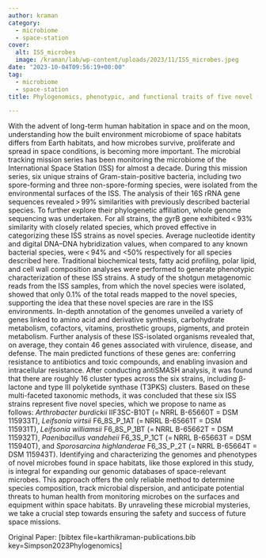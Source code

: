 ```yaml
---
author: kraman
category:
  - microbiome
  - space-station
cover:
  alt: ISS_microbes
  image: /kraman/lab/wp-content/uploads/2023/11/ISS_microbes.jpeg
date: "2023-10-04T09:56:19+00:00"
tag:
  - microbiome
  - space-station
title: Phylogenomics, phenotypic, and functional traits of five novel (Earth-derived) bacterial species isolated from the International Space Station and their prevalence in metagenomes

---
```

With the advent of long-term human habitation in space and on the moon, understanding how the built environment microbiome of space habitats differs from Earth habitats, and how microbes survive, proliferate and spread in space conditions, is becoming more important. The microbial tracking mission series has been monitoring the microbiome of the International Space Station (ISS) for almost a decade. During this mission series, six unique strains of Gram-stain-positive bacteria, including two spore-forming and three non-spore-forming species, were isolated from the environmental surfaces of the ISS. The analysis of their 16S rRNA gene sequences revealed > 99% similarities with previously described bacterial species. To further explore their phylogenetic affiliation, whole genome sequencing was undertaken. For all strains, the gyrB gene exhibited < 93% similarity with closely related species, which proved effective in categorizing these ISS strains as novel species. Average nucleotide identity and digital DNA–DNA hybridization values, when compared to any known bacterial species, were < 94% and <50% respectively for all species described here. Traditional biochemical tests, fatty acid profiling, polar lipid, and cell wall composition analyses were performed to generate phenotypic characterization of these ISS strains. A study of the shotgun metagenomic reads from the ISS samples, from which the novel species were isolated, showed that only 0.1% of the total reads mapped to the novel species, supporting the idea that these novel species are rare in the ISS environments. In-depth annotation of the genomes unveiled a variety of genes linked to amino acid and derivative synthesis, carbohydrate metabolism, cofactors, vitamins, prosthetic groups, pigments, and protein metabolism. Further analysis of these ISS-isolated organisms revealed that, on average, they contain 46 genes associated with virulence, disease, and defense. The main predicted functions of these genes are: conferring resistance to antibiotics and toxic compounds, and enabling invasion and intracellular resistance. After conducting antiSMASH analysis, it was found that there are roughly 16 cluster types across the six strains, including β-lactone and type III polyketide synthase (T3PKS) clusters. Based on these multi-faceted taxonomic methods, it was concluded that these six ISS strains represent five novel species, which we propose to name as follows: _Arthrobacter burdickii_ IIF3SC-B10T (= NRRL B-65660T = DSM 115933T), _Leifsonia virtsii_ F6\_8S\_P\_1AT (= NRRL B-65661T = DSM 115931T), _Leifsonia williamsii_ F6\_8S\_P\_1BT (= NRRL B-65662T = DSM 115932T), _Paenibacillus vandeheii_ F6\_3S\_P\_1CT (= NRRL B-65663T = DSM 115940T), and _Sporosarcina highlanderae_ F6\_3S\_P\_2T (= NRRL B-65664T = DSM 115943T). Identifying and characterizing the genomes and phenotypes of novel microbes found in space habitats, like those explored in this study, is integral for expanding our genomic databases of space-relevant microbes. This approach offers the only reliable method to determine species composition, track microbial dispersion, and anticipate potential threats to human health from monitoring microbes on the surfaces and equipment within space habitats. By unraveling these microbial mysteries, we take a crucial step towards ensuring the safety and success of future space missions.

Original Paper: \[bibtex file=karthikraman-publications.bib key=Simpson2023Phylogenomics\]
